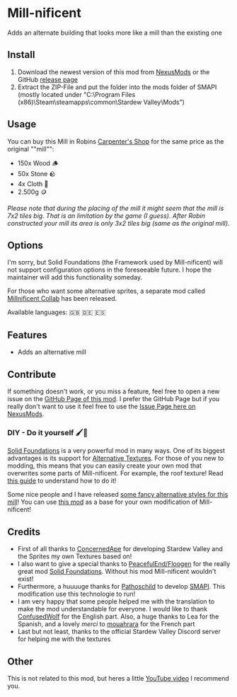# Mill-nificent

Adds an alternate building that looks more like a mill than the existing one

## Install

1. Download the newest version of this mod from [NexusMods](https://www.nexusmods.com/stardewvalley/mods/16890) or the GitHub [release page](https://github.com/Nordmole/Millnificent/releases)
2. Extract the ZIP-File and put the folder into the mods folder of SMAPI (mostly located under "C:\Program Files (x86)\Steam\steamapps\common\Stardew Valley\Mods")

## Usage

You can buy this Mill in Robins [Carpenter's Shop](https://stardewvalleywiki.com/Carpenter%27s_Shop) for the same price as the original ""mill"":

- 150x Wood 🪵
- 50x Stone 🪨
- 4x Cloth 🧵
- 2.500g 🪙

*Please note that during the placing of the mill it might seem that the mill is 7x2 tiles big. That is an limitation by the game (I guess). After Robin constructed your mill its area is only 3x2 tiles big (same as the original mill)*.

## Options

I'm sorry, but Solid Foundations (the Framework used by Mill-nificent) will not support configuration options in the foreseeable future. I hope the maintainer will add this functionality someday.

For those who want some alternative sprites, a separate mod called [Millnificent Collab](https://www.nexusmods.com/stardewvalley/mods/16931) has been released.

Available languages: 🇬🇧 🇩🇪 🇪🇸

## Features

- Adds an alternative mill

## Contribute

If something doesn't work, or you miss a feature, feel free to open a new issue on the [GitHub Page of this mod](https://github.com/Nordmole/Millnificent/issues). I prefer the GitHub Page but if you really don't want to use it feel free to use the [Issue Page here on NexusMods](https://www.nexusmods.com/stardewvalley/mods/16890?tab=bugs).

### DIY - Do it yourself 🖌️🎨

[Solid Foundations](https://www.nexusmods.com/stardewvalley/mods/12311) is a very powerful mod in many ways. One of its biggest advantages is its support for [Alternative Textures](https://www.nexusmods.com/stardewvalley/mods/9246). For those of you new to modding, this means that you can easily create your own mod that overwrites some parts of Mill-nificent. For example, the roof texture! Read [this guide](https://github.com/Floogen/AlternativeTextures/wiki/Creating-a-Content-Pack) to understand how to do it!

Some nice people and I have released [some fancy alternative styles for this mill](https://www.nexusmods.com/stardewvalley/mods/16931)! You can use [this mod](https://www.nexusmods.com/stardewvalley/mods/16931) as a base for your own modification of Mill-nificent!

## Credits

- First of all thanks to [ConcernedApe](https://twitter.com/concernedape) for developing Stardew Valley and the Sprites my own Textures based on!
- I also want to give a special thanks to [PeacefulEnd/Floogen](https://www.nexusmods.com/stardewvalley/users/4112039) for the really great mod [Solid Foundations](https://www.nexusmods.com/stardewvalley/mods/12311). Without his mod Mill-nificent wouldn't exist!
- Furthermore, a huuuuge thanks for [Pathoschild](https://www.nexusmods.com/stardewvalley/users/1552317) to develop [SMAPI](https://www.nexusmods.com/stardewvalley/mods/2400). This modification use this technologie to run!
- I am very happy that some people helped me with the translation to make the mod understandable for everyone. I would like to thank [ConfusedWolf](https://www.nexusmods.com/stardewvalley/users/15421504) for the English part. Also, a huge thanks to Lea for the Spanish, and a lovely *merci* to [mouahrara](https://www.nexusmods.com/stardewvalley/users/190812873) for the French part
- Last but not least, thanks to the official Stardew Valley Discord server for helping me with the textures

## Other

This is not related to this mod, but heres a little [YouTube video](https://youtu.be/QAwL0O5nXe0) I recommend you.